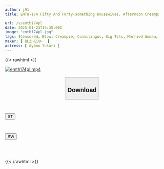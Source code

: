 ```yaml
---
author: j91
title: EMTH-174 Fifty And Forty-something Housewives, Afternoon Creampie Affair, Sexless Wives, Four Cheating Wives, Live Sex Documentary

url: /v/emth174pl
date: 2025-01-23T15:35:00Z
image: "emth174pl.jpg"
tags: [Censored, Blow, Creampie, Cunnilingus, Big Tits, Married Woman, Titty Fuck, POV, Cowgirl, Slut, Affair, Busty Fetish, Butt, Mature Woman, Shaved, BBW, Close Up, Cuckold, Ultra-Huge Tits	]
maker: [ 穢土-EDO-  ]
actress: [ Ayano Yukari ]
---
```



{{< rawhtml >}}

<div class="video" data-videoid="lDbmOwWAxqh7Xrg">
    <a href="javascript:;">
        <img src="/v/emth174pl/emth174pl.jpg" width="WIDTH" height="HEIGHT" alt="emth174pl.mp4" loading="lazy">
    </a>
</div>

<script type="text/javascript" src="https://j91.asia/asset/on-demand-st.js"></script>

<br>
  <link rel="stylesheet" href="https://j91.asia/asset/bs5.css">
  
  <center>
  <button class="btn btn-primary" type="button" data-bs-toggle="collapse" data-bs-target=".multi-collapse" aria-expanded="false" aria-controls="multiCollapseExample1 multiCollapseExample2"><h2>Download</h2></button></center>
</p>
<div class="row">
  <div class="col">
    <div class="collapse multi-collapse" id="multiCollapseExample1">
      <div class="card card-body">
	      	      <br>
<div class="buttons">  
<p><a href="/v/emth174pl/st.html" target="_blank"><button class="btn-hover color-3"><i class="fa fa-download"></i> ST</button></a></p></div>
    </div>
  </div>
</div>
  <div class="col">
    <div class="collapse multi-collapse" id="multiCollapseExample2">
      <div class="card card-body">
	      <br>
<div class="buttons">
<p><a href="/v/emth174pl/sw.html" target="_blank"><button class="btn-hover color-2"><i class="fa fa-download"></i> SW</button></a></p></div>
<br><br>
      </div>
    </div>
  </div>
</div>

{{< /rawhtml >}}